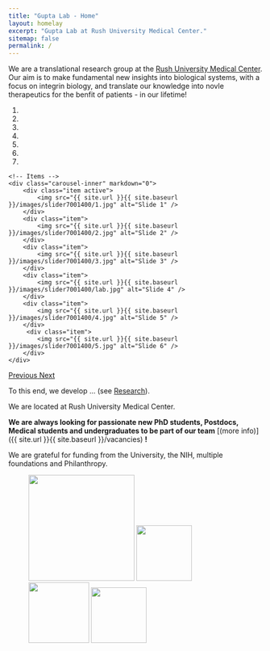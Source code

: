 ```yaml
---
title: "Gupta Lab - Home"
layout: homelay
excerpt: "Gupta Lab at Rush University Medical Center."
sitemap: false
permalink: /
---
```


We are a translational research group at the [Rush University Medical Center](http://www.rush.edu). Our aim is to make fundamental new insights into biological systems, with a focus on integrin biology, and translate our knowledge into novle therapeutics for the benfit of patients - in our lifetime!


<div markdown="0" id="carousel" class="carousel slide" data-ride="carousel" data-interval="4000" data-pause="hover" >
    <!-- Menu -->
    <ol class="carousel-indicators">
        <li data-target="#carousel" data-slide-to="0" class="active"></li>
        <li data-target="#carousel" data-slide-to="1"></li>
        <li data-target="#carousel" data-slide-to="2"></li>
        <li data-target="#carousel" data-slide-to="3"></li>
        <li data-target="#carousel" data-slide-to="4"></li>
        <li data-target="#carousel" data-slide-to="5"></li>
        <li data-target="#carousel" data-slide-to="6"></li>
    </ol>

    <!-- Items -->
    <div class="carousel-inner" markdown="0">
        <div class="item active">
            <img src="{{ site.url }}{{ site.baseurl }}/images/slider7001400/1.jpg" alt="Slide 1" />
        </div>
        <div class="item">
            <img src="{{ site.url }}{{ site.baseurl }}/images/slider7001400/2.jpg" alt="Slide 2" />
        </div>
        <div class="item">
            <img src="{{ site.url }}{{ site.baseurl }}/images/slider7001400/3.jpg" alt="Slide 3" />
        </div>
        <div class="item">
            <img src="{{ site.url }}{{ site.baseurl }}/images/slider7001400/lab.jpg" alt="Slide 4" />
        </div>
        <div class="item">
            <img src="{{ site.url }}{{ site.baseurl }}/images/slider7001400/4.jpg" alt="Slide 5" />
        </div>       
         <div class="item">
            <img src="{{ site.url }}{{ site.baseurl }}/images/slider7001400/5.jpg" alt="Slide 6" />
        </div>
    </div>
  <a class="left carousel-control" href="#carousel" role="button" data-slide="prev">
    <span class="glyphicon glyphicon-chevron-left" aria-hidden="true"></span>
    <span class="sr-only">Previous</span>
  </a>
  <a class="right carousel-control" href="#carousel" role="button" data-slide="next">
    <span class="glyphicon glyphicon-chevron-right" aria-hidden="true"></span>
    <span class="sr-only">Next</span>
  </a>
</div>




To this end, we develop ... (see [Research](research)).

We are located at Rush University Medical Center. 

 **We are always looking for passionate new PhD students, Postdocs, Medical students and undergraduates to be part of our team** [(more info)]({{ site.url }}{{ site.baseurl }}/vacancies) **!**


We are grateful for funding from the University, the NIH, multiple foundations and Philanthropy.

<figure class="fourth">
  <img src="{{ site.url }}{{ site.baseurl }}/images/logopic/Logo_1.jpg" style="width: 210px">
  <img src="{{ site.url }}{{ site.baseurl }}/images/logopic/Logo_2.jpg" style="width: 110px">
  <img src="{{ site.url }}{{ site.baseurl }}/images/logopic/Logo_3.jpg" style="width: 120px">
  <img src="{{ site.url }}{{ site.baseurl }}/images/logopic/Logo_4.jpg" style="width: 110px">
</figure>
